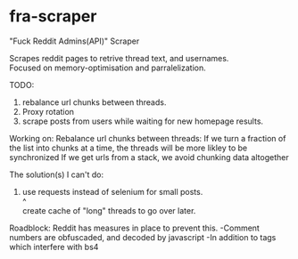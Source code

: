 # fra-scraper
"Fuck Reddit Admins(API)" Scraper

Scrapes reddit pages to retrive thread text, and usernames.<br>
Focused on memory-optimisation and parralelization.

TODO:
1. rebalance url chunks between threads.
2. Proxy rotation
3. scrape posts from users while waiting for new homepage results.



Working on:
Rebalance url chunks between threads: 
If we turn a fraction of the list into chunks at a time, the threads will be more likley to be synchronized
If we get urls from a stack, we avoid chunking data altogether


The solution(s) I can't do:
1. use requests instead of selenium for small posts.<br>
    ^<br>
    create cache of "long" threads to go over later.

Roadblock:
Reddit has measures in place to prevent this.
    -Comment numbers are obfuscaded, and decoded by javascript
    -In addition to tags which interfere with bs4
